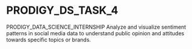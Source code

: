 # PRODIGY_DS_TASK_4
PRODIGY_DATA_SCIENCE_INTERNSHIP  Analyze and visualize sentiment patterns in social media data to understand public opinion and attitudes towards specific topics or brands.
